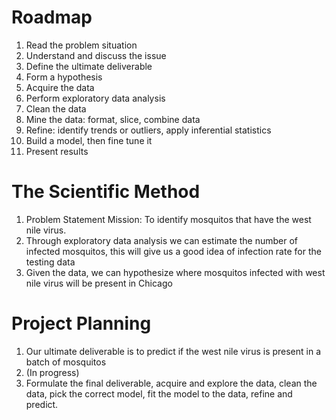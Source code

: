 # Roadmap
1. Read the problem situation
2. Understand and discuss the issue
3. Define the ultimate deliverable
4. Form a hypothesis
5. Acquire the data
6. Perform exploratory data analysis
7. Clean the data
8. Mine the data: format, slice, combine data
9. Refine: identify trends or outliers, apply inferential statistics
10. Build a model, then fine tune it
11. Present results


# The Scientific Method
1. Problem Statement Mission: To identify mosquitos that have the west nile virus.
2. Through exploratory data analysis we can estimate the number of infected mosquitos,
this will give us a good idea of infection rate for the testing data
3. Given the data, we can hypothesize where mosquitos infected with west nile virus will be present in Chicago



# Project Planning
1. Our ultimate deliverable is to predict if the west nile virus is present in a batch of mosquitos
2. (In progress)
3. Formulate the final deliverable, acquire and explore the data, clean the data, pick the correct model,
fit the model to the data, refine and predict. 
